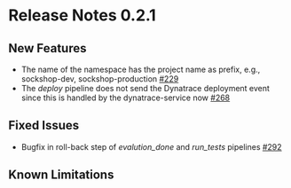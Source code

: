 # Release Notes 0.2.1

## New Features
- The name of the namespace has the project name as prefix, e.g., sockshop-dev, sockshop-production [#229](https://github.com/keptn/keptn/issues/229)
- The *deploy* pipeline does not send the Dynatrace deployment event since this is handled by the dynatrace-service now [#268](https://github.com/keptn/keptn/issues/268)

## Fixed Issues
- Bugfix in roll-back step of *evalution_done* and *run_tests* pipelines [#292](https://github.com/keptn/keptn/issues/292)

## Known Limitations